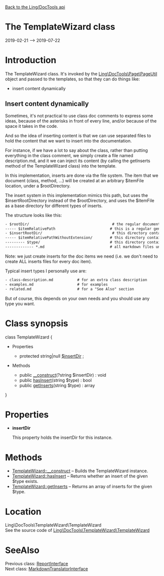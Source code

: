 [Back to the Ling/DocTools api](https://github.com/lingtalfi/DocTools/blob/master/doc/api/Ling/DocTools.md)



The TemplateWizard class
================
2019-02-21 --> 2019-07-22






Introduction
============

The TemplateWizard class.
It's invoked by the [Ling\DocTools\Page\PageUtil](https://github.com/lingtalfi/DocTools/blob/master/doc/api/Ling/DocTools/Page/PageUtil.md) object and passed to the templates, so that they can
do things like:

- insert content dynamically


Insert content dynamically
-------------------------
Sometimes, it's not practical to use class doc comments to express some ideas, because of the asterisks in front
of every line, and/or because of the space it takes in the code.

And so the idea of inserting content is that we can use separated files to hold the content that we want to insert
into the documentation.

For instance, if we have a lot to say about the class, rather than putting everything in the class comment,
we simply create a file named description.md, and it we can inject its content (by calling the getInserts method
of the TemplateWizard class) into the template.


In this implementation, inserts are done via the file system.
The item that we document (class, method, ...) will be created at an arbitrary $itemFile location, under a $rootDirectory.

The insert system in this implementation mimics this path, but uses the $insertRootDirectory instead of the $rootDirectory,
and uses the $itemFile as a base directory for different types of inserts.

The structure looks like this:

```txt
- $rootDir/                                      # the regular documentation items are created under this directory
----- $itemRelativePath                         # this is a regular generated documentation item (class, method, ...)
- $insertRootDir/                                # this directory contains all our inserts, it mimics the $rootDir structure
----- $itemRelativePathWithoutExtension/        # this directory contains the potential inserts for the $itemRelativePath doc item in particular
--------- $type/                                # this directory contains all inserts of type $type for the $itemRelativePath doc item in particular
------------- *.md                              # all markdown files under this directory, recursively, are insert files of type $type for the $itemRelativePath doc item in particular
```


Note: we just create inserts for the doc items we need (i.e. we don't need to create ALL inserts files for every doc item).




Typical insert types I personally use are:

```txt
- class-description.md           # for an extra class description
- examples.md                    # for examples
- related.md                     # for a "See Also" section
```


But of course, this depends on your own needs and you should use any type you want.



Class synopsis
==============


class <span class="pl-k">TemplateWizard</span>  {

- Properties
    - protected string|null [$insertDir](#property-insertDir) ;

- Methods
    - public [__construct](https://github.com/lingtalfi/DocTools/blob/master/doc/api/Ling/DocTools/TemplateWizard/TemplateWizard/__construct.md)(?string $insertDir) : void
    - public [hasInsert](https://github.com/lingtalfi/DocTools/blob/master/doc/api/Ling/DocTools/TemplateWizard/TemplateWizard/hasInsert.md)(string $type) : bool
    - public [getInserts](https://github.com/lingtalfi/DocTools/blob/master/doc/api/Ling/DocTools/TemplateWizard/TemplateWizard/getInserts.md)(string $type) : array

}




Properties
=============

- <span id="property-insertDir"><b>insertDir</b></span>

    This property holds the insertDir for this instance.
    
    



Methods
==============

- [TemplateWizard::__construct](https://github.com/lingtalfi/DocTools/blob/master/doc/api/Ling/DocTools/TemplateWizard/TemplateWizard/__construct.md) &ndash; Builds the TemplateWizard instance.
- [TemplateWizard::hasInsert](https://github.com/lingtalfi/DocTools/blob/master/doc/api/Ling/DocTools/TemplateWizard/TemplateWizard/hasInsert.md) &ndash; Returns whether an insert of the given $type exists.
- [TemplateWizard::getInserts](https://github.com/lingtalfi/DocTools/blob/master/doc/api/Ling/DocTools/TemplateWizard/TemplateWizard/getInserts.md) &ndash; Returns an array of inserts for the given $type.





Location
=============
Ling\DocTools\TemplateWizard\TemplateWizard<br>
See the source code of [Ling\DocTools\TemplateWizard\TemplateWizard](https://github.com/lingtalfi/DocTools/blob/master/TemplateWizard/TemplateWizard.php)



SeeAlso
==============
Previous class: [ReportInterface](https://github.com/lingtalfi/DocTools/blob/master/doc/api/Ling/DocTools/Report/ReportInterface.md)<br>Next class: [MarkdownTranslatorInterface](https://github.com/lingtalfi/DocTools/blob/master/doc/api/Ling/DocTools/Translator/MarkdownTranslatorInterface.md)<br>
